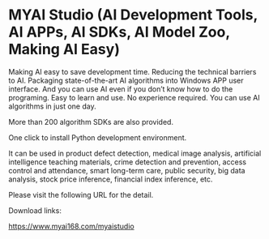 # MYAI Studio (AI Development Tools, AI APPs, AI SDKs, AI Model Zoo, Making AI Easy)

Making AI easy to save development time. Reducing the technical barriers to AI. Packaging state-of-the-art AI algorithms into Windows APP user interface. And you can use AI even if you don’t know how to do the programing. Easy to learn and use. No experience required. You can use AI algorithms in just one day.

More than 200 algorithm SDKs are also provided.

One click to install Python development environment.

It can be used in product defect detection, medical image analysis, artificial intelligence teaching materials, crime detection and prevention, access control and attendance, smart long-term care, public security, big data analysis, stock price inference, financial index inference, etc.

Please visit the following URL for the detail.

Download links:

https://www.myai168.com/myaistudio
